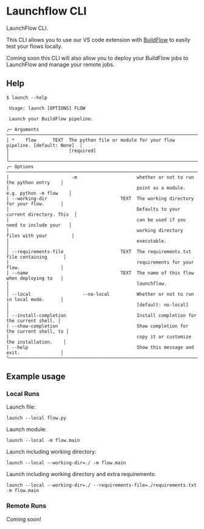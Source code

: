 # Launchflow CLI

LaunchFlow CLI.

This CLI allows you to use our VS code extension with [BuildFlow](https://www.buildflow.dev) to easily
test your flows locally.

Coming soon this CLI will also allow you to deploy your BuildFlow jobs to
LaunchFlow and manage your remote jobs.

## Help
```
$ launch --help
                                                                                           
 Usage: launch [OPTIONS] FLOW                                                              
                                                                                           
 Launch your BuildFlow pipeline.                                                           
                                                                                           
╭─ Arguments ─────────────────────────────────────────────────────────────────────────────╮
│ *    flow      TEXT  The python file or module for your flow pipeline. [default: None]  │
│                      [required]                                                         │
╰─────────────────────────────────────────────────────────────────────────────────────────╯
╭─ Options ───────────────────────────────────────────────────────────────────────────────╮
│                       -m                      whether or not to run the python entry    │
│                                               point as a module. e.g. python -m flow    │
│ --working-dir                           TEXT  The working directory for your flow.      │
│                                               Defaults to your current directory. This  │
│                                               can be used if you need to include your   │
│                                               working directory files with your         │
│                                               executable.                               │
│ --requirements-file                     TEXT  The requirements.txt file containing      │
│                                               requirements for your flow.               │
│ --name                                  TEXT  The name of this flow when deploying to   │
│                                               launchflow.                               │
│ --local                   --no-local          Whether or not to run in local mode.      │
│                                               [default: no-local]                       │
│ --install-completion                          Install completion for the current shell. │
│ --show-completion                             Show completion for the current shell, to │
│                                               copy it or customize the installation.    │
│ --help                                        Show this message and exit.               │
╰─────────────────────────────────────────────────────────────────────────────────────────╯
```

## Example usage

### Local Runs

Launch file:
```
launch --local flow.py
```

Launch module:

```
launch --local -m flow.main
```

Launch including working directory:

```
launch --local --working-dir=./ -m flow.main 
```

Launch including working directory and extra requirements:

```
launch --local --working-dir=./ --requirements-file=./requirements.txt -m flow.main 
```

### Remote Runs

Coming soon!
